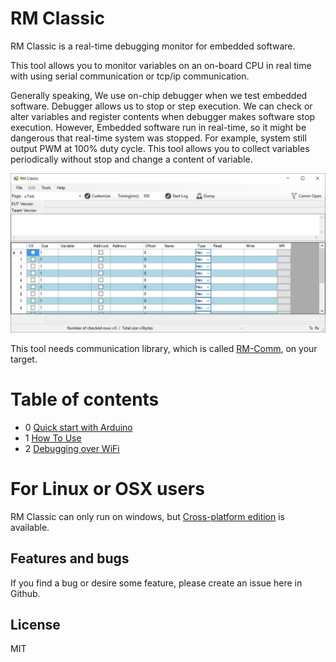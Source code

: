 # RM Classic
RM Classic is a real-time debugging monitor for embedded software.

This tool allows you to monitor variables on an on-board CPU in real time with using serial communication or tcp/ip communication.

Generally speaking, We use on-chip debugger when we test embedded software.
Debugger allows us to stop or step execution. We can check or alter variables and register contents when debugger makes software stop execution.
However, Embedded software run in real-time, so it might be dangerous that real-time system was stopped. For example, system still output PWM at 100% duty cycle.
This tool allows you to collect variables periodically without stop and change a content of variable.

![RM Classic screen](mdContents/RMScreenShot_1_Initial.png "screenshot")

This tool needs communication library, which is called [RM-Comm](https://github.com/NaoNaoMe/RM-Comm), on your target.

# Table of contents
- 0 [Quick start with Arduino](QuickStart.md)
- 1 [How To Use](HowToUse.md)
- 2 [Debugging over WiFi](OverTheAir.md)

# For Linux or OSX users
RM Classic can only run on windows, but [Cross-platform edition](https://github.com/NaoNaoMe/RM-Classic-Cross-Platform) is available.

## Features and bugs
If you find a bug or desire some feature, please create an issue here in Github.

## License
MIT

